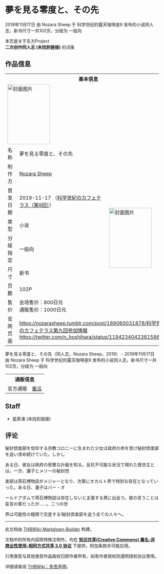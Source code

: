 # 夢を見る零度と、その先

<!-- source html: G:\repos\THBWiki-Markdown-Builder\THBWikiMarkdown\Temp\main\9\94\ns0%3A%E5%A4%A2%E3%82%92%E8%A6%8B%E3%82%8B%E9%9B%B6%E5%BA%A6%E3%81%A8%E3%80%81%E3%81%9D%E3%81%AE%E5%85%88.html -->

2019年11月17日 由 Nozara Sheep 于 科学世纪的露天咖啡座9 发布的小说同人志，新书尺寸一共102页，分级为 一般向

本页是关于东方Project  
 **二次创作同人志 (未找到链接)** 的词条

## 作品信息

<table><tbody><tr><th colspan="3">基本信息</th></tr><tr><td class="cover-artwork-mobile" colspan="2"><a href="./文件-夢を見る零度と、その先封面.jpg.md" class="image" title="封面图片"><img alt="封面图片" src="https://upload.thwiki.cc/thumb/d/d0/%E5%A4%A2%E3%82%92%E8%A6%8B%E3%82%8B%E9%9B%B6%E5%BA%A6%E3%81%A8%E3%80%81%E3%81%9D%E3%81%AE%E5%85%88%E5%B0%81%E9%9D%A2.jpg/139px-%E5%A4%A2%E3%82%92%E8%A6%8B%E3%82%8B%E9%9B%B6%E5%BA%A6%E3%81%A8%E3%80%81%E3%81%9D%E3%81%AE%E5%85%88%E5%B0%81%E9%9D%A2.jpg" decoding="async" loading="lazy" width="139" height="196" srcset="https://upload.thwiki.cc/thumb/d/d0/%E5%A4%A2%E3%82%92%E8%A6%8B%E3%82%8B%E9%9B%B6%E5%BA%A6%E3%81%A8%E3%80%81%E3%81%9D%E3%81%AE%E5%85%88%E5%B0%81%E9%9D%A2.jpg/208px-%E5%A4%A2%E3%82%92%E8%A6%8B%E3%82%8B%E9%9B%B6%E5%BA%A6%E3%81%A8%E3%80%81%E3%81%9D%E3%81%AE%E5%85%88%E5%B0%81%E9%9D%A2.jpg 1.5x, https://upload.thwiki.cc/thumb/d/d0/%E5%A4%A2%E3%82%92%E8%A6%8B%E3%82%8B%E9%9B%B6%E5%BA%A6%E3%81%A8%E3%80%81%E3%81%9D%E3%81%AE%E5%85%88%E5%B0%81%E9%9D%A2.jpg/277px-%E5%A4%A2%E3%82%92%E8%A6%8B%E3%82%8B%E9%9B%B6%E5%BA%A6%E3%81%A8%E3%80%81%E3%81%9D%E3%81%AE%E5%85%88%E5%B0%81%E9%9D%A2.jpg 2x" data-file-width="1449" data-file-height="2048"></a></td>
</tr><tr><td class="label">名称</td><td colspan="2"> 夢を見る零度と、その先 </td></tr><tr><td class="label">制作方</td><td><a href="./Nozara_Sheep.md" title="Nozara Sheep">Nozara Sheep</a></td><td class="cover-artwork" rowspan="7" style="min-width:196px;"><a href="./文件-夢を見る零度と、その先封面.jpg.md" class="image" title="封面图片"><img alt="封面图片" src="https://upload.thwiki.cc/thumb/d/d0/%E5%A4%A2%E3%82%92%E8%A6%8B%E3%82%8B%E9%9B%B6%E5%BA%A6%E3%81%A8%E3%80%81%E3%81%9D%E3%81%AE%E5%85%88%E5%B0%81%E9%9D%A2.jpg/139px-%E5%A4%A2%E3%82%92%E8%A6%8B%E3%82%8B%E9%9B%B6%E5%BA%A6%E3%81%A8%E3%80%81%E3%81%9D%E3%81%AE%E5%85%88%E5%B0%81%E9%9D%A2.jpg" decoding="async" loading="lazy" width="139" height="196" srcset="https://upload.thwiki.cc/thumb/d/d0/%E5%A4%A2%E3%82%92%E8%A6%8B%E3%82%8B%E9%9B%B6%E5%BA%A6%E3%81%A8%E3%80%81%E3%81%9D%E3%81%AE%E5%85%88%E5%B0%81%E9%9D%A2.jpg/208px-%E5%A4%A2%E3%82%92%E8%A6%8B%E3%82%8B%E9%9B%B6%E5%BA%A6%E3%81%A8%E3%80%81%E3%81%9D%E3%81%AE%E5%85%88%E5%B0%81%E9%9D%A2.jpg 1.5x, https://upload.thwiki.cc/thumb/d/d0/%E5%A4%A2%E3%82%92%E8%A6%8B%E3%82%8B%E9%9B%B6%E5%BA%A6%E3%81%A8%E3%80%81%E3%81%9D%E3%81%AE%E5%85%88%E5%B0%81%E9%9D%A2.jpg/277px-%E5%A4%A2%E3%82%92%E8%A6%8B%E3%82%8B%E9%9B%B6%E5%BA%A6%E3%81%A8%E3%80%81%E3%81%9D%E3%81%AE%E5%85%88%E5%B0%81%E9%9D%A2.jpg 2x" data-file-width="1449" data-file-height="2048"></a></td>
</tr><tr><td class="label">首发日期</td><td>2019-11-17&#160;（<a href="/展会作品列表?e=%E7%A7%91%E5%AD%A6%E4%B8%96%E7%BA%AA%E7%9A%84%E9%9C%B2%E5%A4%A9%E5%92%96%E5%95%A1%E5%BA%A7%239">科学世紀のカフェテラス（第9回）</a>）</td></tr><tr><td class="label">类型</td><td>小说</td></tr><tr><td class="label">分级指定</td><td>一般向</td></tr><tr><td class="label">尺寸</td><td>新书</td></tr><tr><td class="label">页数</td><td>102P</td></tr><tr><td class="label">售价</td><td>会场售价：800日元<br>通贩售价：1000日元</td></tr>
<tr><td class="label">官网页面</td><td colspan="2"><a rel="nofollow" class="external free" href="https://nozarasheep.tumblr.com/post/189060031878/科学世紀のカフェテラス第九回参加情報">https://nozarasheep.tumblr.com/post/189060031878/科学世紀のカフェテラス第九回参加情報</a><br><a rel="nofollow" class="external free" href="https://twitter.com/n_hoshihara/status/1194234042381586433">https://twitter.com/n_hoshihara/status/1194234042381586433</a></td></tr></tbody></table>

夢を見る零度と、その先（同人志，Nozara Sheep，2019） - 2019年11月17日 由 Nozara Sheep 于 科学世纪的露天咖啡座9 发布的小说同人志，新书尺寸一共102页，分级为 一般向

<table><tbody><tr><th colspan="3">通贩信息</th></tr><tr><td class="label">官方通贩</td><td colspan="2"><a rel="nofollow" class="external text" href="https://www.melonbooks.co.jp/detail/detail.php?product_id=583643">蜜瓜</a></td></tr></tbody></table>



## Staff
- 星原渚 (未找到链接)


## 评论

  
秘封倶楽部を信仰する宗教コロニーに生まれた少女は政府の命を受け秘封倶楽部を追い求め続けていた。しかし  

ある日、彼女は政府の邪悪な計画を知る。反抗不可能な状況で現れた救世主とは。一方、蓮子とメリーの秘封倶  

楽部は燕石博物誌がメジャーとなり、次第にオカルト界で特別な存在となっていった。ある日、蓮子はバー・オ  

ールドアダムで燕石博物誌は存在しないと主張する男に出会う。彼の言うことは妄言の筈だったが……。二つの世  

界は可能性の極限で交差する!秘封倶楽部を追う全ての人々へ。
  


  
  

  





---

此文档由 [THBWiki-Markdown-Builder](https://github.com/Delsin-Yu/THBWiki-Markdown-Builder) 构建。

文档中的所有内容除特殊注明外，均在 [**知识共享(Creative Commons) 署名-非商业性使用-相同方式共享 3.0 协议**](https://creativecommons.org/licenses/by-sa/3.0/deed.zh-hans) 下提供，附加条款亦可能应用。

引用类型与其他类型作品版权归原作者所有，如有作者授权则遵照授权协议使用。

详细请查阅 [THBWiki：免责声明](https://thbwiki.cc/THBWiki:%E5%85%8D%E8%B4%A3%E5%A3%B0%E6%98%8E)。

